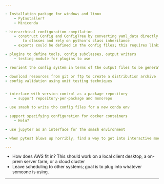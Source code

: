 ```yaml
---

- Installation package for windows and linux
    - PyInstaller?
    - Miniconda

- hierarchical configuration compilation
    - construct Config and ConfigTree by converting yaml_data directly
        to classes and rely on python's class inheritance
    - exports could be defined in the config files; this requires linking with plugins

- plugins to define tools, config subclasses, output writers
    - testing module for plugins to use

- reorient the config system in terms of the output files to be generated

- download resources from git or ftp to create a distribution archive
- config validation using unit testing techniques


- interface with version control as a package repository
    - support repository-per-package and monorepo

- use smash to write tho config files for a new conda env

- support specifying configuration for docker containers
    - Helm?

- use jupyter as an interface for the smash environment

- when pytest blows up horribly, find a way to get into interactive mode to check the error

---
```


- How does AWS fit in? This should work on a local client desktop, a on-prem server farm, or a cloud cluster
- Leave scheduling to other systems; goal is to plug into whatever someone is using.

---


